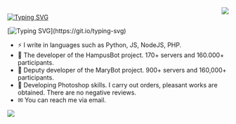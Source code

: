 <img align='right' src="https://github-readme-stats.vercel.app/api?username=arefureta&show_icons=true">

[![Typing SVG](https://readme-typing-svg.herokuapp.com?font=ginto&size=28&color=F70000&vCenter=true&lines=Hi+there+%F0%9F%91%8B+)](https://git.io/typing-svg)

[![Typing SVG](https://readme-typing-svg.herokuapp.com?font=ginto&size=15&duration=3000&color=F7F7F7&vCenter=true&multiline=true&lines=I+am+currently+developing+Discord+projects.)](https://git.io/typing-svg)

- ⚡ I write in languages such as Python, JS, NodeJS, PHP.
- 📖 The developer of the HampusBot project. 170+ servers and 160.000+ participants.
- 🎤 Deputy developer of the MaryBot project. 900+ servers and 160,000+ participants.
- 🎨 Developing Photoshop skills. I carry out orders, pleasant works are obtained. There are no negative reviews.
- ✉ You can reach me via email.

![](https://komarev.com/ghpvc/?username=arefureta&color=blue&style=flat-square)


